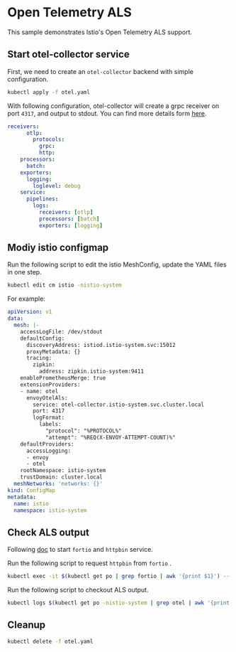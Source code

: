 # Open Telemetry ALS

This sample demonstrates Istio's Open Telemetry ALS support.


## Start otel-collector service

First, we need to create an `otel-collector` backend with simple configuration.

```bash
kubectl apply -f otel.yaml
```

With following configuration, otel-collector will create a grpc receiver on port `4317`, and output to stdout. You can find more details form [here](https://github.com/open-telemetry/opentelemetry-collector).
```yaml
receivers:
      otlp:
        protocols:
          grpc:
          http:
    processors:
      batch:
    exporters:
      logging:
        loglevel: debug
    service:
      pipelines:
        logs:
          receivers: [otlp]
          processors: [batch]
          exporters: [logging]
```

## Modiy istio configmap

Run the following script to edit the istio MeshConfig, update the YAML files in one step.

```bash
kubectl edit cm istio -nistio-system
```

For example:
```yaml
apiVersion: v1
data:
  mesh: |-
    accessLogFile: /dev/stdout
    defaultConfig:
      discoveryAddress: istiod.istio-system.svc:15012
      proxyMetadata: {}
      tracing:
        zipkin:
          address: zipkin.istio-system:9411
    enablePrometheusMerge: true
    extensionProviders:
    - name: otel
      envoyOtelAls:
        service: otel-collector.istio-system.svc.cluster.local
        port: 4317
        logFormat:
          labels:
            "protocol": "%PROTOCOL%"
            "attempt": "%REQ(X-ENVOY-ATTEMPT-COUNT)%"
    defaultProviders:
      accessLogging:
      - envoy
      - otel
    rootNamespace: istio-system
    trustDomain: cluster.local
  meshNetworks: 'networks: {}'
kind: ConfigMap
metadata:
  name: istio
  namespace: istio-system
```

## Check ALS output

Following [doc](../httpbin/README.md) to start `fortio` and `httpbin` service.


Run the following script to request `httpbin` from `fortio` .
```bash
kubectl exec -it $(kubectl get po | grep fortio | awk '{print $1}') -- fortio curl httpbin:8000/ip
```

Run the following script to checkout ALS output.
```bash
kubectl logs $(kubectl get po -nistio-system | grep otel | awk '{print $1}') -nistio-system
```


## Cleanup

```bash
kubectl delete -f otel.yaml
```